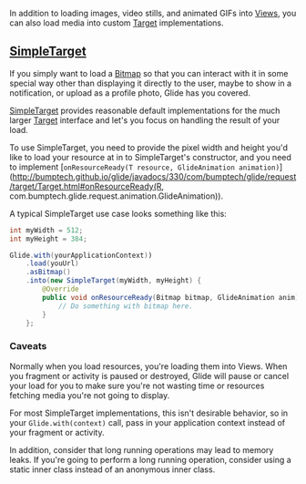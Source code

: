 In addition to loading images, video stills, and animated GIFs into [Views](http://developer.android.com/reference/android/view/View.html), you can also load media into custom [Target](http://bumptech.github.io/glide/javadocs/330/com/bumptech/glide/request/target/Target.html) implementations.

## [SimpleTarget](http://bumptech.github.io/glide/javadocs/330/com/bumptech/glide/request/target/SimpleTarget.html)

If you simply want to load a [Bitmap](http://developer.android.com/reference/android/graphics/Bitmap.html) so that you can interact with it in some special way other than displaying it directly to the user, maybe to show in a notification, or upload as a profile photo, Glide has you covered. 

[SimpleTarget](http://bumptech.github.io/glide/javadocs/330/com/bumptech/glide/request/target/SimpleTarget.html) provides reasonable default implementations for the much larger [Target](http://bumptech.github.io/glide/javadocs/330/com/bumptech/glide/request/target/Target.html) interface and let's you focus on handling the result of your load.

To use SimpleTarget, you need to provide the pixel width and height you'd like to load your resource at in to SimpleTarget's constructor, and you need to implement [``onResourceReady(T resource, GlideAnimation animation)``](http://bumptech.github.io/glide/javadocs/330/com/bumptech/glide/request/target/Target.html#onResourceReady(R, com.bumptech.glide.request.animation.GlideAnimation)). 

A typical SimpleTarget use case looks something like this:

```java
int myWidth = 512;
int myHeight = 384;

Glide.with(yourApplicationContext))
    .load(youUrl)
    .asBitmap()
    .into(new SimpleTarget(myWidth, myHeight) {
        @Override
        public void onResourceReady(Bitmap bitmap, GlideAnimation anim) {
            // Do something with bitmap here.
        }
    };
```

### Caveats
Normally when you load resources, you're loading them into Views. When you fragment or activity is paused or destroyed, Glide will pause or cancel your load for you to make sure you're not wasting time or resources fetching media you're not going to display. 

For most SimpleTarget implementations, this isn't desirable behavior, so in your ``Glide.with(context)`` call, pass in your application context instead of your fragment or activity. 

In addition, consider that long running operations may lead to memory leaks. If you're going to perform a long running operation, consider using a static inner class instead of an anonymous inner class.
       

